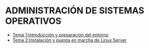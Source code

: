 # ADMINISTRACIÓN DE SISTEMAS OPERATIVOS

- [Tema 1:Introducción y preparación del entorno](UT01_introduccion/index1.md)
- [Tema 2:Instalación y puesta en marcha de Linux Server](UT02_linux/index2.md)


